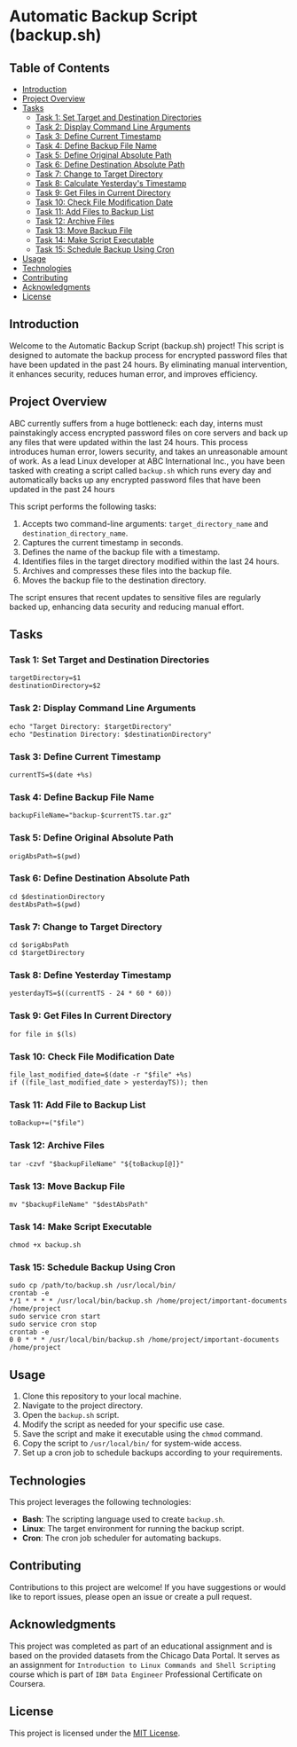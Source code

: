 # Automatic Backup Script (backup.sh)

## Table of Contents

- [Introduction](#introduction)
- [Project Overview](#project-overview)
- [Tasks](#tasks)
  - [Task 1: Set Target and Destination Directories](#task-1-set-target-and-destination-directories)
  - [Task 2: Display Command Line Arguments](#task-2-display-command-line-arguments)
  - [Task 3: Define Current Timestamp](#task-3-define-current-timestamp)
  - [Task 4: Define Backup File Name](#task-4-define-backup-file-name)
  - [Task 5: Define Original Absolute Path](#task-5-define-original-absolute-path)
  - [Task 6: Define Destination Absolute Path](#task-6-define-destination-absolute-path)
  - [Task 7: Change to Target Directory](#task-7-change-to-target-directory)
  - [Task 8: Calculate Yesterday's Timestamp](#task-8-define-yesterdays-timestamp)
  - [Task 9: Get Files in Current Directory](#task-9-get-files-in-current-directory)
  - [Task 10: Check File Modification Date](#task-10-check-file-modification-date)
  - [Task 11: Add Files to Backup List](#task-11-add-file-to-backup-list)
  - [Task 12: Archive Files](#task-12-archive-files)
  - [Task 13: Move Backup File](#task-13-move-backup-file)
  - [Task 14: Make Script Executable](#task-15-make-script-executable)
  - [Task 15: Schedule Backup Using Cron](#task-17-schedule-backup-using-cron)
- [Usage](#usage)
- [Technologies](#technologies)
- [Contributing](#contributing)
- [Acknowledgments](#acknowledgments)
- [License](#license)

## Introduction

Welcome to the Automatic Backup Script (backup.sh) project! This script is designed to automate the backup process for encrypted password files that have been updated in the past 24 hours. By eliminating manual intervention, it enhances security, reduces human error, and improves efficiency.

## Project Overview

ABC currently suffers from a huge bottleneck: each day, interns must painstakingly access encrypted password files on core servers and back up any files that were updated within the last 24 hours. This process introduces human error, lowers security, and takes an unreasonable amount of work.
As a lead Linux developer at ABC International Inc., you have been tasked with creating a script called `backup.sh` which runs every day and automatically backs up any encrypted password files that have been updated in the past 24 hours

This script performs the following tasks:

1. Accepts two command-line arguments: `target_directory_name` and `destination_directory_name`.
2. Captures the current timestamp in seconds.
3. Defines the name of the backup file with a timestamp.
4. Identifies files in the target directory modified within the last 24 hours.
5. Archives and compresses these files into the backup file.
6. Moves the backup file to the destination directory.

The script ensures that recent updates to sensitive files are regularly backed up, enhancing data security and reducing manual effort.

## Tasks

### Task 1: Set Target and Destination Directories
```
targetDirectory=$1
destinationDirectory=$2
```

### Task 2: Display Command Line Arguments
```
echo "Target Directory: $targetDirectory"
echo "Destination Directory: $destinationDirectory"
```

### Task 3: Define Current Timestamp
```
currentTS=$(date +%s)
```

### Task 4: Define Backup File Name
```
backupFileName="backup-$currentTS.tar.gz"
```

### Task 5: Define Original Absolute Path
```
origAbsPath=$(pwd)
```

### Task 6: Define Destination Absolute Path
```
cd $destinationDirectory
destAbsPath=$(pwd)
```

### Task 7: Change to Target Directory
```
cd $origAbsPath
cd $targetDirectory
```

### Task 8: Define Yesterday Timestamp
```
yesterdayTS=$((currentTS - 24 * 60 * 60))
```

### Task 9: Get Files In Current Directory
```
for file in $(ls)
```

### Task 10: Check File Modification Date
```
file_last_modified_date=$(date -r "$file" +%s)
if ((file_last_modified_date > yesterdayTS)); then
```

### Task 11: Add File to Backup List
```
toBackup+=("$file")
```

### Task 12: Archive Files
```
tar -czvf "$backupFileName" "${toBackup[@]}"
```

### Task 13: Move Backup File
```
mv "$backupFileName" "$destAbsPath"
```

### Task 14: Make Script Executable
```
chmod +x backup.sh
```

### Task 15: Schedule Backup Using Cron
```
sudo cp /path/to/backup.sh /usr/local/bin/
crontab -e
*/1 * * * * /usr/local/bin/backup.sh /home/project/important-documents /home/project
sudo service cron start
sudo service cron stop
crontab -e
0 0 * * * /usr/local/bin/backup.sh /home/project/important-documents /home/project

```


## Usage

1. Clone this repository to your local machine.
2. Navigate to the project directory.
3. Open the `backup.sh` script.
4. Modify the script as needed for your specific use case.
5. Save the script and make it executable using the `chmod` command.
6. Copy the script to `/usr/local/bin/` for system-wide access.
7. Set up a cron job to schedule backups according to your requirements.

## Technologies

This project leverages the following technologies:

- **Bash**: The scripting language used to create `backup.sh`.
- **Linux**: The target environment for running the backup script.
- **Cron**: The cron job scheduler for automating backups.

## Contributing

Contributions to this project are welcome! If you have suggestions or would like to report issues, please open an issue or create a pull request.

## Acknowledgments

This project was completed as part of an educational assignment and is based on the provided datasets from the Chicago Data Portal.
It serves as an assignment for `Introduction to Linux Commands and Shell Scripting` course which is part of `IBM Data Engineer` Professional Certificate on Coursera. 

## License

This project is licensed under the [MIT License](LICENSE).

